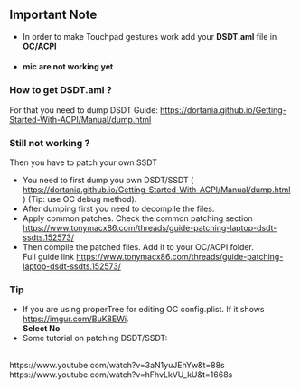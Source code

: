 ## Important Note 
- In order to make Touchpad gestures work add your ****DSDT.aml**** file in **OC/ACPI** 
- ####  mic are not working yet
### How to get DSDT.aml ?
For that you need to dump DSDT
Guide: https://dortania.github.io/Getting-Started-With-ACPI/Manual/dump.html
### Still not working ? 
Then you have to patch your own SSDT 
- You need to first dump you own DSDT/SSDT ( https://dortania.github.io/Getting-Started-With-ACPI/Manual/dump.html )  (Tip: use OC debug method).
- After dumping first you need to decompile the files.
- Apply common patches. Check the common patching section https://www.tonymacx86.com/threads/guide-patching-laptop-dsdt-ssdts.152573/
- Then compile the patched files. Add it to your OC/ACPI folder. <br>
Full guide link https://www.tonymacx86.com/threads/guide-patching-laptop-dsdt-ssdts.152573/

### Tip
- If you are using properTree for editing OC config.plist.
If it shows 
https://imgur.com/BuK8EWi. <br>
**Select No**
- Some tutorial on patching DSDT/SSDT:
<br>
https://www.youtube.com/watch?v=3aN1yuJEhYw&t=88s   <br>
https://www.youtube.com/watch?v=hFhvLkVU_kU&t=1668s
